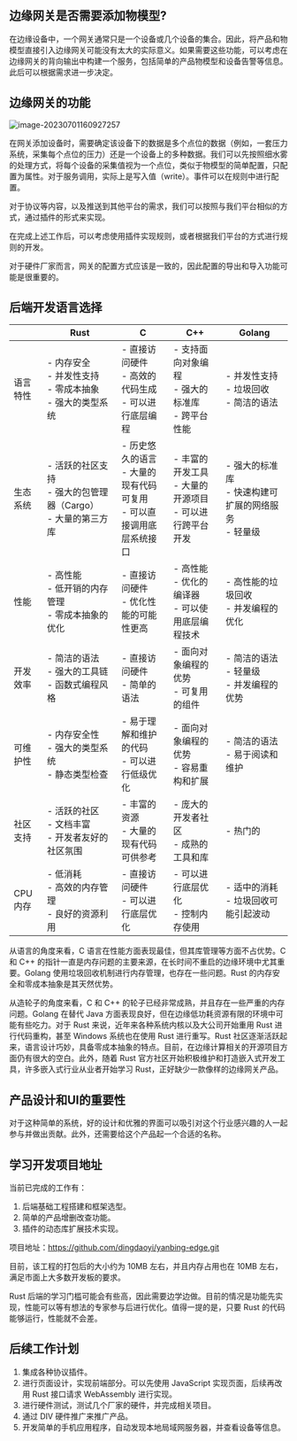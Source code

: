 ## 边缘网关是否需要添加物模型?

在边缘设备中，一个网关通常只是一个设备或几个设备的集合。因此，将产品和物模型直接引入边缘网关可能没有太大的实际意义。如果需要这些功能，可以考虑在边缘网关的背向输出中构建一个服务，包括简单的产品物模型和设备告警等信息。此后可以根据需求进一步决定。

## 边缘网关的功能

![image-20230701160927257](https://yanbingmd.oss-cn-chengdu.aliyuncs.com/md/image-20230701160927257.png)

在网关添加设备时，需要确定该设备下的数据是多个点位的数据（例如，一套压力系统，采集每个点位的压力）还是一个设备上的多种数据。我们可以先按照细水雾的处理方式，将每个设备的采集值视为一个点位，类似于物模型的简单配置，只配置为属性。对于服务调用，实际上是写入值（write）。事件可以在规则中进行配置。

对于协议等内容，以及推送到其他平台的需求，我们可以按照与我们平台相似的方式，通过插件的形式来实现。

在完成上述工作后，可以考虑使用插件实现规则，或者根据我们平台的方式进行规则的开发。

对于硬件厂家而言，网关的配置方式应该是一致的，因此配置的导出和导入功能可能是很重要的。



## 后端开发语言选择

|          | Rust                                                         | C                                                            | C++                                                          | Golang                                                   |
| -------- | ------------------------------------------------------------ | ------------------------------------------------------------ | ------------------------------------------------------------ | -------------------------------------------------------- |
| 语言特性 | - 内存安全<br>- 并发性支持<br>- 零成本抽象<br>- 强大的类型系统 | - 直接访问硬件<br>- 高效的代码生成<br>- 可以进行底层编程     | - 支持面向对象编程<br>- 强大的标准库<br>- 跨平台性能         | - 并发性支持<br>- 垃圾回收<br>- 简洁的语法               |
| 生态系统 | - 活跃的社区支持<br>- 强大的包管理器（Cargo）<br>- 大量的第三方库 | - 历史悠久的语言<br>- 大量的现有代码可复用<br>- 可以直接调用底层系统接口 | - 丰富的开发工具<br>- 大量的开源项目<br>- 可以进行跨平台开发 | - 强大的标准库<br>- 快速构建可扩展的网络服务<br>- 轻量级 |
| 性能     | - 高性能<br>- 低开销的内存管理<br>- 零成本抽象的优化         | - 直接访问硬件<br>- 优化性能的可能性更高                     | - 高性能<br>- 优化的编译器<br>- 可以使用底层编程技术         | - 高性能的垃圾回收<br>- 并发编程的优化                   |
| 开发效率 | - 简洁的语法<br>- 强大的工具链<br>- 函数式编程风格           | - 直接访问硬件<br>- 简单的语法                               | - 面向对象编程的优势<br>- 可复用的组件                       | - 简洁的语法<br>- 轻量级<br>- 并发编程的优势             |
| 可维护性 | - 内存安全性<br>- 强大的类型系统<br>- 静态类型检查           | - 易于理解和维护的代码<br>- 可以进行低级优化                 | - 面向对象编程的优势<br>- 容易重构和扩展                     | - 简洁的语法<br>- 易于阅读和维护                         |
| 社区支持 | - 活跃的社区<br>- 文档丰富<br>- 开发者友好的社区氛围         | - 丰富的资源<br>- 大量的现有代码可供参考                     | - 庞大的开发者社区<br>- 成熟的工具和库                       | - 热门的                                                 |
| CPU内存  | \- 低消耗<br/>- 高效的内存管理<br/>- 良好的资源利用          | \- 直接访问硬件<br/>- 可以进行底层优化                       | \- 可以进行底层优化<br/>- 控制内存使用                       | \- 适中的消耗<br/>- 垃圾回收可能引起波动                 |

从语言的角度来看，C 语言在性能方面表现最佳，但其库管理等方面不占优势。C 和 C++ 的指针一直是内存问题的主要来源，在长时间不重启的边缘环境中尤其重要。Golang 使用垃圾回收机制进行内存管理，也存在一些问题。Rust 的内存安全和零成本抽象是其天然优势。

从造轮子的角度来看，C 和 C++ 的轮子已经非常成熟，并且存在一些严重的内存问题。Golang 在替代 Java 方面表现良好，但在边缘低功耗资源有限的环境中可能有些吃力。对于 Rust 来说，近年来各种系统内核以及大公司开始重用 Rust 进行代码重构，甚至 Windows 系统也在使用 Rust 进行重写。Rust 社区逐渐活跃起来，语言设计巧妙，具备零成本抽象的特点。目前，在边缘计算相关的开源项目方面仍有很大的空白。此外，随着 Rust 官方社区开始积极维护和打造嵌入式开发工具，许多嵌入式行业从业者开始学习 Rust，正好缺少一款像样的边缘网关产品。

## 产品设计和UI的重要性

对于这种简单的系统，好的设计和优雅的界面可以吸引对这个行业感兴趣的人一起参与并做出贡献。此外，还需要给这个产品起一个合适的名称。

## 学习开发项目地址

当前已完成的工作有：

1. 后端基础工程搭建和框架选型。
2. 简单的产品增删改查功能。
3. 插件的动态库扩展技术实现。

项目地址：https://github.com/dingdaoyi/yanbing-edge.git

目前，该工程的打包后的大小约为 10MB 左右，并且内存占用也在 10MB 左右，满足市面上大多数开发板的要求。

Rust 后端的学习门槛可能会有些高，因此需要边学边做。目前的情况是功能先实现，性能可以等有想法的专家参与后进行优化。值得一提的是，只要 Rust 的代码能够运行，性能就不会差。

## 后续工作计划

1. 集成各种协议插件。
2. 进行页面设计，实现前端部分。可以先使用 JavaScript 实现页面，后续再改用 Rust 接口请求 WebAssembly 进行实现。
3. 进行硬件测试，测试几个厂家的硬件，并完成相关项目。
4. 通过 DIV 硬件推广来推广产品。
5. 开发简单的手机应用程序，自动发现本地局域网服务器，并查看设备等信息。



